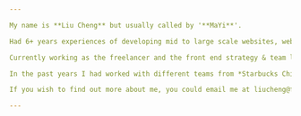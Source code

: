 ```yaml
---

My name is **Liu Cheng** but usually called by '**MaYi**'.

Had 6+ years experiences of developing mid to large scale websites, web applications and desktop&mobile applications with latest technologies like React, React Native, Electron, Grails etc. 

Currently working as the freelancer and the front end strategy & team leader from the [Wiredcraft](https://wiredcraft.com) which is the digital agency located at Shanghai. I used to be the full stack developer and focusing on front end development and management right now.

In the past years I had worked with different teams from *Starbucks China*, *Burberry*, *Nike*, *Hilton*, *Walmart* etc. to  provide the technical support and develop new products by implementing the new-designed websites, wechat mini program and web apps. Now already got [Starbucks China Website](https://www.starbucks.com.cn), Burberry Mini Program, Nike Mini Program etc. online.

If you wish to find out more about me, you could email me at liucheng@flyingant.me or visit the following links ([CV](https://cv.flyingant.me), [LinkedIn](https://www.linkedin.com/in/flyingant/), [GitHub](https://github.com/flyingant)).

---
```

